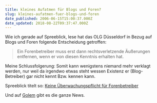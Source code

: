 ```yaml
---
title: kleines Aufatmen für Blogs und Foren?
slug: kleines-aufatmen-fuer-blogs-und-foren
date_published: 2006-06-15T15:00:37.000Z
date_updated: 2018-08-22T09:37:47.000Z
---
```


Wie ich gerade auf Spreeblick, lese hat das OLG Düsseldorf in Bezug auf Blogs und Foren folgende Entscheidung getroffen: 

> Ein Forenbetreiber muss erst dann rechtsverletzende Äußerungen entfernen, wenn er von diesen Kenntnis erhalten hat.

Meine Schlussfolgerung: Somit kann wenigstens niemand mehr verklagt werden, nur weil da irgendwo etwas steht wessen Existenz er (Blog-Betreiber) gar nicht kennt Bzw. kennen kann. 

Spreeblick titelt so: [Keine Überwachungspflicht für Forenbetreiber](http://www.spreeblick.com/2006/06/15/keine-uberwachungspflicht-fur-forenbetreiber/)

Und auf [Golem](http://www.golem.de/0606/45915.html) gibt es die ganze News.
